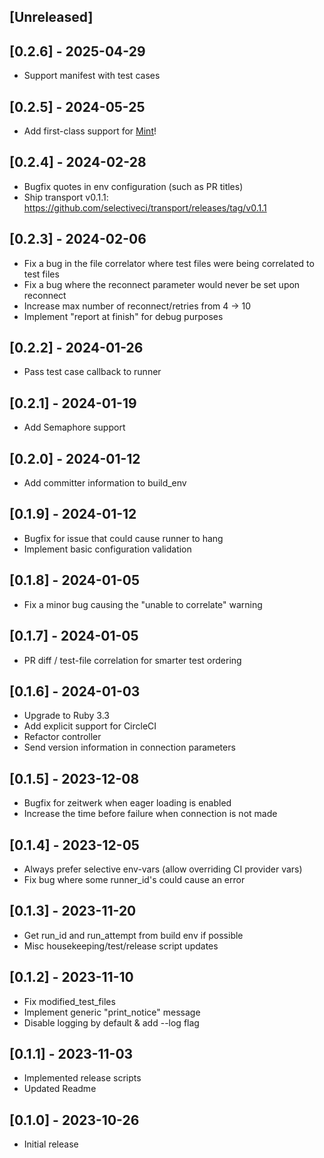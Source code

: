 ## [Unreleased]

## [0.2.6] - 2025-04-29
- Support manifest with test cases

## [0.2.5] - 2024-05-25
- Add first-class support for [Mint](https://www.rwx.com/mint)!

## [0.2.4] - 2024-02-28
- Bugfix quotes in env configuration (such as PR titles)
- Ship transport v0.1.1: https://github.com/selectiveci/transport/releases/tag/v0.1.1

## [0.2.3] - 2024-02-06

- Fix a bug in the file correlator where test files were being correlated to test files
- Fix a bug where the reconnect parameter would never be set upon reconnect
- Increase max number of reconnect/retries from 4 -> 10
- Implement "report at finish" for debug purposes

## [0.2.2] - 2024-01-26

- Pass test case callback to runner

## [0.2.1] - 2024-01-19

- Add Semaphore support

## [0.2.0] - 2024-01-12

- Add committer information to build_env

## [0.1.9] - 2024-01-12

- Bugfix for issue that could cause runner to hang
- Implement basic configuration validation

## [0.1.8] - 2024-01-05

- Fix a minor bug causing the "unable to correlate" warning

## [0.1.7] - 2024-01-05

- PR diff / test-file correlation for smarter test ordering

## [0.1.6] - 2024-01-03

- Upgrade to Ruby 3.3
- Add explicit support for CircleCI
- Refactor controller
- Send version information in connection parameters

## [0.1.5] - 2023-12-08

- Bugfix for zeitwerk when eager loading is enabled
- Increase the time before failure when connection is not made

## [0.1.4] - 2023-12-05

- Always prefer selective env-vars (allow overriding CI provider vars)
- Fix bug where some runner_id's could cause an error

## [0.1.3] - 2023-11-20

- Get run_id and run_attempt from build env if possible
- Misc housekeeping/test/release script updates

## [0.1.2] - 2023-11-10

- Fix modified_test_files
- Implement generic "print_notice" message
- Disable logging by default & add --log flag

## [0.1.1] - 2023-11-03

- Implemented release scripts
- Updated Readme

## [0.1.0] - 2023-10-26

- Initial release
